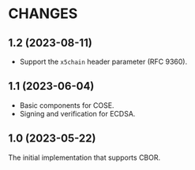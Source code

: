 CHANGES
=======

1.2 (2023-08-11)
----------------

- Support the `x5chain` header parameter (RFC 9360).

1.1 (2023-06-04)
----------------

- Basic components for COSE.
- Signing and verification for ECDSA.

1.0 (2023-05-22)
----------------

The initial implementation that supports CBOR.
